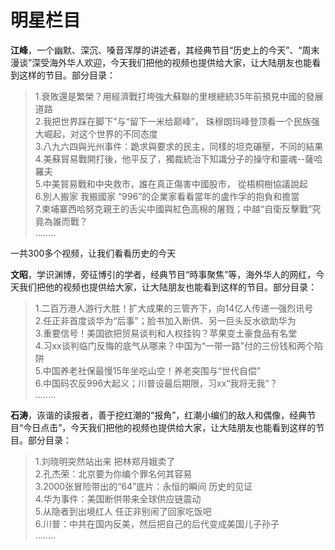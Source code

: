 # 明星栏目  
**江峰**，一个幽默、深沉、嗓音浑厚的讲述者，其经典节目“历史上的今天”、“周末漫谈”深受海外华人欢迎，今天我们把他的视频也提供给大家，让大陆朋友也能看到这样的节目。部分目录：  

  >1.衰敗還是繁榮？用經濟戰打垮強大蘇聯的里根總統35年前預見中國的發展道路  
  2.我把世界踩在脚下”与“留下一米给巅峰”， 珠穆朗玛峰登顶看一个民族强大崛起，对这个世界的不同态度  
  3.八九六四與光州事件：跪求與要求的民主，同樣的坦克碾壓，不同的結果  
  4.美蘇貿易戰開打後，他平反了，獨裁統治下知識分子的操守和靈魂--薩哈羅夫  
  5.中美貿易戰和中央救市，誰在真正傷害中國股市， 從梧桐樹協議說起  
  6.別人搬家 我搬國家 “996”的企業家看看當年的盧作孚的抱負和擔當  
  7.柬埔寨西哈努克親王的舌尖中國與紅色高棉的屠戮；中越“自衛反擊戰”究竟為誰而戰？  
  ........  
  
一共300多个视频，让我们看看历史的今天  
   
**文昭**，学识渊博，旁征博引的学者，经典节目“時事聚焦”等，海外华人的网红，今天我们把他的视频也提供给大家，让大陆朋友也能看到这样的节目。部分目录：
  
  >1.二百万港人游行大胜！扩大成果的三管齐下，向14亿人传递一强烈讯号  
  2.任正非首度谈华为“后事”；脸书加入断供、另一巨头反水欲助华为  
  3.重要信号！美国欲把贸易谈判和人权挂钩？苹果变土豪食品有名堂  
  4.习xx谈判临门反悔的底气从哪来？中国为“一带一路”付的三份钱和两个陷阱  
  5.中国养老社保最慢15年坐吃山空！养老突围与“世代自偿”  
  6.中国码农反996大起义；川普设最后期限，习xx“我将无我”？  
  ........  
  
**石涛**，诙谐的读报者，善于挖红潮的“报角”，红潮小编们的敌人和偶像，经典节目“今日点击”，今天我们把他的视频也提供给大家，让大陆朋友也能看到这样的节目。部分目录：  
  
  >1.刘晓明突然站出来 把林郑月娥卖了  
  2.孔杰荣：北京要为你编个罪名何其容易  
  3.2000张冒险带出的“64”底片：永恒的瞬间 历史的见证  
  4.华为事件：美国断供带来全球供应链震动  
  5.从隐者到出境红人 任正非别闹了回家吃饭吧  
  6.川普：中共在国内反美，然后把自己的后代变成美国儿子孙子  
  ........
